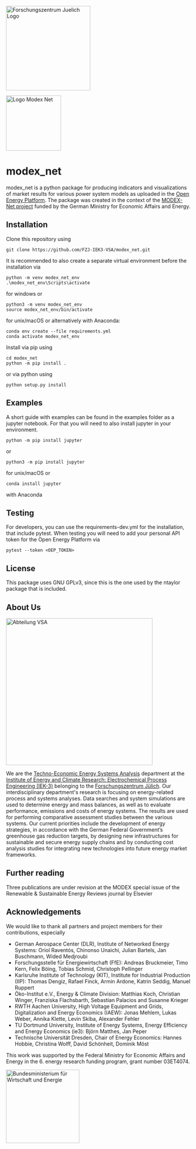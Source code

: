 <a href="https://www.fz-juelich.de/iek/iek-3/EN/Forschung/_Process-and-System-Analysis/_node.html"><img src="https://www.fz-juelich.de/SharedDocs/Bilder/IBG/IBG-3/DE/Plant-soil-atmosphere%20exchange%20processes/INPLAMINT%20(BONARES)/Bild3.jpg?__blob=poster" alt="Forschungszentrum Juelich Logo" width="230px"></a> 

<a href="https://www.energiesystem-forschung.de/forschen/projekte/modex-net"><img src="https://www.energiesystem-forschung.de/lw_resource/datapool/systemfiles/cbox/1414/live/lw_bild/modexnet_logo.png" alt="Logo Modex Net" width="150px"></a>

# modex_net
modex_net is a python package for producing indicators and visualizations of market results for various power system models as uploaded in the [Open Energy Platform](https://openenergy-platform.org). The package was created in the context of the [MODEX-Net project](https://www.energiesystem-forschung.de/forschen/projekte/modex-net) funded by the German Ministry for Economic Affairs and Energy. 

## Installation
Clone this repository using 
```
git clone https://github.com/FZJ-IEK3-VSA/modex_net.git
```

It is recommended to also create a separate virtual environment before the installation via
```
python -m venv modex_net_env
.\modex_net_env\Scripts\activate
```
for windows or
```
python3 -m venv modex_net_env
source modex_net_env/bin/activate
```
for unix/macOS or alternatively with Anaconda:
```
conda env create --file requirements.yml
conda activate modex_net_env
```

Install via pip using
```
cd modex_net
python -m pip install .
```
or via python using
```
python setup.py install
```
## Examples
A short guide with examples can be found in the examples folder as a jupyter notebook. For that you will need to also install jupyter in your environment.
```
python -m pip install jupyter
```
or
```
python3 -m pip install jupyter
```
for unix/macOS
or
```
conda install jupyter
```
with Anaconda
## Testing
For developers, you can use the requirements-dev.yml for the installation, that include pytest. When testing you will need to add your personal API token for the Open Energy Platform via
```
pytest --token <OEP_TOKEN>
```
## License
This package uses GNU GPLv3, since this is the one used by the ntaylor package that is included.

## About Us 
<a href="http://www.fz-juelich.de/iek/iek-3/EN/Forschung/_Process-and-System-Analysis/_node.html"><img src="https://www.fz-juelich.de/SharedDocs/Bilder/IEK/IEK-3/Abteilungen2015/VSA_DepartmentPicture_2019-02-04_459x244_2480x1317.jpg?__blob=normal" width="400px" alt="Abteilung VSA"></a> 

We are the [Techno-Economic Energy Systems Analysis](https://www.fz-juelich.de/iek/iek-3/EN/Forschung/_Process-and-System-Analysis/_node.html) department at the [Institute of Energy and Climate Research: Electrochemical Process Engineering (IEK-3)](https://www.fz-juelich.de/iek/iek-3/EN/Home/home_node.html) belonging to the [Forschungszentrum Jülich](https://www.fz-juelich.de/). Our interdisciplinary department's research is focusing on energy-related process and systems analyses. Data searches and system simulations are used to determine energy and mass balances, as well as to evaluate performance, emissions and costs of energy systems. The results are used for performing comparative assessment studies between the various systems. Our current priorities include the development of energy strategies, in accordance with the German Federal Government’s greenhouse gas reduction targets, by designing new infrastructures for sustainable and secure energy supply chains and by conducting cost analysis studies for integrating new technologies into future energy market frameworks.

## Further reading
Three publications are under revision at the MODEX special issue of the Renewable & Sustainable Energy Reviews journal by Elsevier

## Acknowledgements
We would like to thank all partners and project members for their contributions, especially
- German Aerospace Center (DLR), Institute of Networked Energy Systems: Oriol Raventós, Chinonso Unaichi, Julian Bartels, Jan Buschmann, Wided Medjroubi
- Forschungsstelle für Energiewirtschaft (FfE): Andreas Bruckmeier, Timo Kern, Felix Böing, Tobias Schmid, Christoph Pellinger
- Karlsruhe Institute of Technology (KIT), Institute for Industrial Production (IIP): Thomas Dengiz, Rafael Finck, Armin Ardone, Katrin Seddig, Manuel Ruppert
- Öko-Institut e.V., Energy & Climate Division: Matthias Koch, Christian Winger, Franziska Flachsbarth, Sebastian Palacios and Susanne Krieger
- RWTH Aachen University, High Voltage Equipment and Grids, Digitalization and Energy Economics (IAEW): Jonas Mehlem, Lukas Weber, Annika Klette, Levin Skiba, Alexander Fehler 
- TU Dortmund University, Institute of Energy Systems, Energy Efficiency and Energy Economics (ie3): Björn Matthes, Jan Peper
- Technische Universität Dresden, Chair of Energy Economics: Hannes Hobbie, Christina Wolff, David Schönheit, Dominik Möst


This work was supported by the Federal Ministry for Economic Affairs and Energy in the 6. energy research funding program, grant number 03ET4074.

<a href="https://www.energiesystem-forschung.de/forschen/projekte/modex-net"><img src="https://www.energiesystem-forschung.de/lw_resource/layoutfiles/img/BMWi_Office_Farbe_de_WBZ.jpg" alt="Bundesministerium für Wirtschaft und Energie" width="200px"></a>
